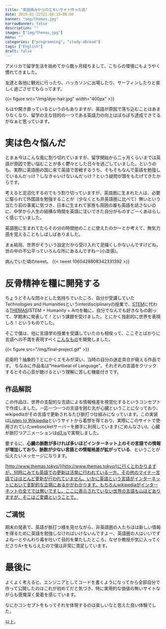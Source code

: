 ```yaml
---
title: "英語病みからのエモいサイト作った話"
date: 2019-01-22T21:08:15-08:00
banner: "img/themas.jpg"
narrowBanner: false
description: ""
images: ["img/themas.jpg"]
menu: ""
categories: ["programming", "study-abroad"]
tags: ["English"]
draft: false
---
```


アメリカで留学生活を始めてから数ヶ月経ちまして、こちらの環境にもようやく慣れてきました。

友達と各地に観光に行ったり、ハッカソンに出場したり、サーフィンしたりと楽しく過ごさせてもらってます。

<!--more-->

{{< figure src="/img/dye-hair.jpg" width="400px" >}}

もはや開き直っているというのもありますが、英語が原因で落ち込むことはあまりなくなり、留学の主な目的の一つである英語力の向上はぼちぼち達成できてるかなぁと思っています。

# 実は色々悩んだ
とまぁ今はこんな風に割り切れていますが、留学開始から二ヶ月くらいまでは英語が原因で思い悩むことが多く鬱々とした日々を過ごしていました。というのも、実際に英語圏の国に来て英語で苦戦するうち、そもそもなんで英語を勉強しているんだっけ？しなきゃいけないんだっけ？という疑問が頭をもたげてきたからです。

考えると泥沼化するのでもう割り切っていますが、英語圏に生まれた人は、必要に駆られて外国語を勉強することが（少なくとも非英語圏に比べて）無いという当たり前の事実に気づき、日本に生まれて家族も周囲の誰も英語を話さないのに、中学から人生の結構な時間を英語に注いできた自分がものすごーくあほらしく感じていました。

英語圏に生まれてたらその分の時間他のことに使えたのかーとか考えて、無気力感を覚えることもしばしばありました。

まぁ結局、世界がそういう設定だから受け入れて足掻くしかないんですけどね。
世の中の不公平っていろんな所にあるんですねー(小並感)。

病んでいた頃のtweet。
{{<  tweet 1060428808342331392 >}}


# 反骨精神を糧に開発する
ちょうどそんな悶々とした気持ちでいたころ、自分が受講していたTechnologies and Humanitiesというinterdisciplinaryの授業で、[STEM](https://ja.wikipedia.org/wiki/STEM%E6%95%99%E8%82%B2)に代わる[THEMAS](http://themas.mat.ucsb.edu/)(STEM + Humanity + Art)を軸に、自分でなんでも好きなもの創って、学期末に発表して！という課題を受けました。とにかく独創的に世界を表現しろ！というものでした。

そこで僕は、他に言語学の授業を受講していたのも相俟って、ここぞとばかりに言語への不満を表現すべく[こんなもの](http://www.themas.tokyo/)を開発しました。

{{< figure src="/img/final-project.gif" >}}

前衛的？抽象的？とにかくエモみが深い、当時の自分の迷走具合が窺える作品です。
ちなみに作品名は"Heartbeat of Language"。それぞれの言語をクリックするとその心音が聴けるという理解に苦しむ機能付きです。

## 作品解説
この作品は、世界の支配的な言語による情報格差を視覚化するというコンセプトで作成しました。一応一つ一つの言語を囲む丸が心臓ということになっており、wikipediaがその言語で更新されるたび脈打つ仕組みになっています。この実装は[Listen to Wikipedia](http://listen.hatnote.com/)というサイトから着想を得ており、実際にこのサイトで使用されていたwebsocketサーバーを勝手に利用しています(ごめんなさい)。心臓が脈打つアニメーションは[d3.js](https://d3js.org/)で実現しました。

要するに、**心臓の脈数が多ければ多いほどインターネット上のその言語での情報が増加しており、脈数が少ない言語との情報格差が拡がっている**、ということが伝えたいメッセージになります。

[http://www.themas.tokyo/](http://www.themas.tokyo/)に行くとわかりますが、何時にみても英語での更新は活発に行われている一方、その他のマイナー言語ではほとんど更新が行われていません。いかに英語という言語がインターネットにおいて支配的な立場にあるかがわかります。もちろんwikipediaがインターネットの全てでは無いですし、ここに表示されていない世界の言語も山ほどありますが、そこはご愛嬌ということで。

## ご満悦
期末の発表で、英語が脈打つ様を見せながら、非英語圏の人たちはは新しい情報を得るために英語を勉強しなければいけないんですよー、英語圏の人はいいですよねーとやんわり毒を吐いて目的を果たしたところ、なぜか教授が気に入ってくださりA+をもらえたので僕は非常に満足しています。

# 最後に
よくよく考えると、エンジニアとしてコードを書くようになってから全部自分で作って公開したのはこれが初めてだと気づき、特に実用的な価値の無いサイトながらも感慨深く愛着を感じています。

なにかコンセプトをもってそれを体現するのは楽しいなと思えた良い体験でした。

以上。

